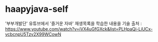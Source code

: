 # haapyjava-self

'부부개발단' 유튜브에서 '즐거운 자바' 재생목록을 학습한 내용을 기술
출처 : https://www.youtube.com/watch?v=iVX4uGfGXck&list=PLHpaQi-LiUCx-vcbcnpU5Tzv2X99WCowN
